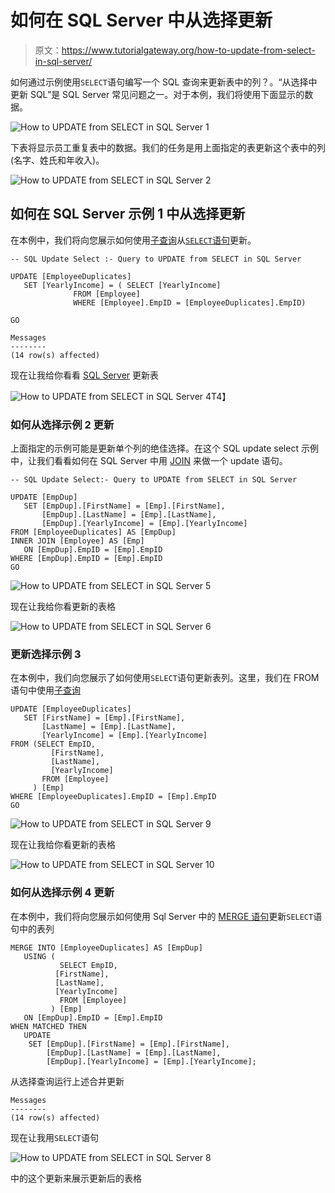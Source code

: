 # 如何在 SQL Server 中从选择更新

> 原文：<https://www.tutorialgateway.org/how-to-update-from-select-in-sql-server/>

如何通过示例使用`SELECT`语句编写一个 SQL 查询来更新表中的列？。“从选择中更新 SQL”是 SQL Server 常见问题之一。对于本例，我们将使用下面显示的数据。

![How to UPDATE from SELECT in SQL Server 1](img/674d8bcc5c2e2ae422846a7d2a8f1169.png)

下表将显示员工重复表中的数据。我们的任务是用上面指定的表更新这个表中的列(名字、姓氏和年收入)。

![How to UPDATE from SELECT in SQL Server 2](img/90c4a0da3b1c176fe81a44e4d857e4f5.png)

## 如何在 SQL Server 示例 1 中从选择更新

在本例中，我们将向您展示如何使用[子查询](https://www.tutorialgateway.org/sql-subquery/)从[`SELECT`语句](https://www.tutorialgateway.org/sql-select-statement/)更新。

```
-- SQL Update Select :- Query to UPDATE from SELECT in SQL Server

UPDATE [EmployeeDuplicates]
   SET [YearlyIncome] = ( SELECT [YearlyIncome] 
			  FROM [Employee]
			  WHERE [Employee].EmpID = [EmployeeDuplicates].EmpID)

GO
```

```
Messages
--------
(14 row(s) affected)
```

现在让我给你看看 [SQL Server](https://www.tutorialgateway.org/sql/) 更新表

![How to UPDATE from SELECT in SQL Server 4](img/03bbe6b6512702b6ee5ade24d1fd48ab.png)T4】

### 如何从选择示例 2 更新

上面指定的示例可能是更新单个列的绝佳选择。在这个 SQL update select 示例中，让我们看看如何在 SQL Server 中用 [JOIN](https://www.tutorialgateway.org/sql-inner-join/) 来做一个 update 语句。

```
-- SQL Update Select:- Query to UPDATE from SELECT in SQL Server

UPDATE [EmpDup]
   SET [EmpDup].[FirstName] = [Emp].[FirstName],
	   [EmpDup].[LastName] = [Emp].[LastName],
	   [EmpDup].[YearlyIncome] = [Emp].[YearlyIncome]
FROM [EmployeeDuplicates] AS [EmpDup]
INNER JOIN [Employee] AS [Emp] 
   ON [EmpDup].EmpID = [Emp].EmpID 
WHERE [EmpDup].EmpID = [Emp].EmpID 
GO
```

![How to UPDATE from SELECT in SQL Server 5](img/af6c664b91381df9fee05e79282c79a9.png)

现在让我给你看更新的表格

![How to UPDATE from SELECT in SQL Server 6](img/71612b87691a4772f7f462285374b351.png)

### 更新选择示例 3

在本例中，我们向您展示了如何使用`SELECT`语句更新表列。这里，我们在 FROM 语句中使用[子查询](https://www.tutorialgateway.org/sql-subquery/)

```
UPDATE [EmployeeDuplicates]
   SET [FirstName] = [Emp].[FirstName],
	   [LastName] = [Emp].[LastName],
	   [YearlyIncome] = [Emp].[YearlyIncome]
FROM (SELECT EmpID,
	     [FirstName], 
	     [LastName],
	     [YearlyIncome] 
       FROM [Employee]
     ) [Emp] 
WHERE [EmployeeDuplicates].EmpID = [Emp].EmpID 
GO
```

![How to UPDATE from SELECT in SQL Server 9](img/4498bb0864fdaab8ae326167e16c7255.png)

现在让我给你看更新的表格

![How to UPDATE from SELECT in SQL Server 10](img/55a75457a575fd2e1fed14007f74e291.png)

### 如何从选择示例 4 更新

在本例中，我们将向您展示如何使用 Sql Server 中的 [MERGE 语句](https://www.tutorialgateway.org/sql-merge-statement/)更新`SELECT`语句中的表列

```
MERGE INTO [EmployeeDuplicates] AS [EmpDup]
   USING (
           SELECT EmpID,
		  [FirstName], 
		  [LastName],
		  [YearlyIncome] 
           FROM [Employee] 
         ) [Emp]
   ON [EmpDup].EmpID = [Emp].EmpID
WHEN MATCHED THEN
   UPDATE 
  	SET [EmpDup].[FirstName] = [Emp].[FirstName],
	    [EmpDup].[LastName] = [Emp].[LastName],
	    [EmpDup].[YearlyIncome] = [Emp].[YearlyIncome];
```

从选择查询运行上述合并更新

```
Messages
--------
(14 row(s) affected)
```

现在让我用`SELECT`语句

![How to UPDATE from SELECT in SQL Server 8](img/5b95ff699860a053a6d9a69840e8d647.png)

中的这个更新来展示更新后的表格